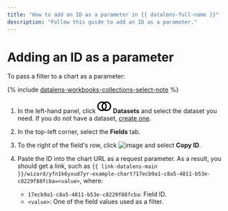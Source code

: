 ```yaml
---
title: "How to add an ID as a parameter in {{ datalens-full-name }}"
description: "Follow this guide to add an ID as a parameter."
---
```


# Adding an ID as a parameter

To pass a filter to a chart as a parameter:


{% include [datalens-workbooks-collections-select-note](../../../_includes/datalens/operations/datalens-workbooks-collections-select-note.md) %}


1. In the left-hand panel, click ![image](../../../_assets/console-icons/circles-intersection.svg) **Datasets** and select the dataset you need. If you do not have a dataset, [create one](../dataset/create.md).
1. In the top-left corner, select the **Fields** tab.
1. To the right of the field's row, click ![image](../../../_assets/console-icons/ellipsis.svg) and select **Copy ID**.
1. Paste the ID into the chart URL as a request parameter. As a result, you should get a link, such as `{{ link-datalens-main }}/wizard/yfn1k6yxud7yr-example-chart?17ecb9a1-c8a5-4811-b53e-c8229f88fcba=<value>`, where:

   * `17ecb9a1-c8a5-4811-b53e-c8229f88fcba`: Field ID.
   * `<value>`: One of the field values used as a filter.
